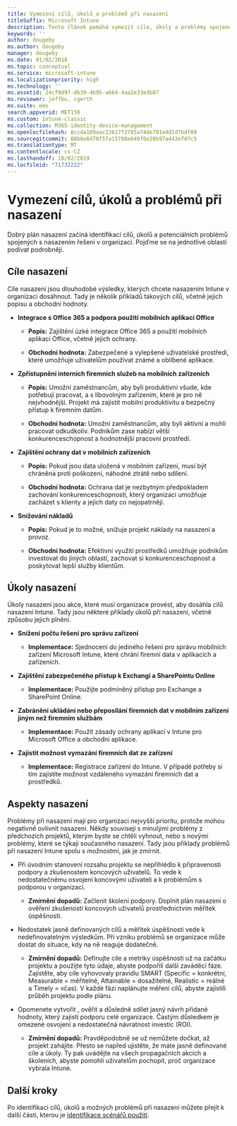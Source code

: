 ```yaml
---
title: Vymezení cílů, úkolů a problémů při nasazení
titleSuffix: Microsoft Intune
description: Tento článek pomáhá vymezit cíle, úkoly a problémy spojené s cloudovou implementací Microsoft Intune.
keywords: ''
author: dougeby
ms.author: dougeby
manager: dougeby
ms.date: 01/02/2018
ms.topic: conceptual
ms.service: microsoft-intune
ms.localizationpriority: high
ms.technology: ''
ms.assetid: 24cf9d97-db39-4b95-a664-4aa2e33edb87
ms.reviewer: jeffbu, cgerth
ms.suite: ems
search.appverid: MET150
ms.custom: intune-classic
ms.collection: M365-identity-device-management
ms.openlocfilehash: 8cc4a109aac22617f2785a74de701e4d1d7bdf09
ms.sourcegitcommit: 88b6e6d70f5fa15708e640f6e20b97a442ef07c5
ms.translationtype: MT
ms.contentlocale: cs-CZ
ms.lasthandoff: 10/02/2019
ms.locfileid: "71732222"
---
```

# <a name="determine-deployment-goals-objectives-and-challenges"></a>Vymezení cílů, úkolů a problémů při nasazení

Dobrý plán nasazení začíná identifikací cílů, úkolů a potenciálních problémů spojených s nasazením řešení v organizaci. Pojďme se na jednotlivé oblasti podívat podrobněji.

## <a name="deployment-goals"></a>Cíle nasazení

Cíle nasazení jsou dlouhodobé výsledky, kterých chcete nasazením Intune v organizaci dosáhnout. Tady je několik příkladů takových cílů, včetně jejich popisu a obchodní hodnoty.

- **Integrace s Office 365 a podpora použití mobilních aplikací Office**

  - **Popis:** Zajištění úzké integrace Office 365 a použití mobilních aplikací Office, včetně jejich ochrany.

  - **Obchodní hodnota:** Zabezpečené a vylepšené uživatelské prostředí, které umožňuje uživatelům používat známé a oblíbené aplikace.

- **Zpřístupnění interních firemních služeb na mobilních zařízeních**

  - **Popis:** Umožní zaměstnancům, aby byli produktivní všude, kde potřebují pracovat, a s libovolným zařízením, které je pro ně nejvhodnější. Projekt má zajistit mobilní produktivitu a bezpečný přístup k firemním datům.

  - **Obchodní hodnota:** Umožní zaměstnancům, aby byli aktivní a mohli pracovat odkudkoliv. Podnikům zase nabízí větší konkurenceschopnost a hodnotnější pracovní prostředí.

- **Zajištění ochrany dat v mobilních zařízeních**

  - **Popis:** Pokud jsou data uložená v mobilním zařízení, musí být chráněna proti poškození, náhodné ztrátě nebo sdílení.

  - **Obchodní hodnota:** Ochrana dat je nezbytným předpokladem zachování konkurenceschopnosti, který organizaci umožňuje zacházet s klienty a jejich daty co nejopatrněji.

- **Snižování nákladů**

  - **Popis:** Pokud je to možné, snižuje projekt náklady na nasazení a provoz.

  - **Obchodní hodnota:** Efektivní využití prostředků umožňuje podnikům investovat do jiných oblastí, zachovat si konkurenceschopnost a poskytovat lepší služby klientům.

## <a name="deployment-objectives"></a>Úkoly nasazení

Úkoly nasazení jsou akce, které musí organizace provést, aby dosáhla cílů nasazení Intune. Tady jsou některé příklady úkolů při nasazení, včetně způsobu jejich plnění.

- **Snížení počtu řešení pro správu zařízení**

  - **Implementace:** Sjednocení do jediného řešení pro správu mobilních zařízení Microsoft Intune, které chrání firemní data v aplikacích a zařízeních.

- **Zajištění zabezpečeného přístup k Exchangi a SharePointu Online**

  - **Implementace:** Použijte podmíněný přístup pro Exchange a SharePoint Online.

- **Zabránění ukládání nebo přeposílání firemních dat v mobilním zařízení jiným než firemním službám**

  - **Implementace:** Použít zásady ochrany aplikací v Intune pro Microsoft Office a obchodní aplikace.

- **Zajistit možnost vymazání firemních dat ze zařízení**

  - **Implementace:** Registrace zařízení do Intune. V případě potřeby si tím zajistíte možnost vzdáleného vymazání firemních dat a prostředků.

## <a name="deployment-challenges"></a>Aspekty nasazení

Problémy při nasazení mají pro organizaci nejvyšší prioritu, protože mohou negativně ovlivnit nasazení. Někdy souvisejí s minulými problémy z předchozích projektů, kterým byste se chtěli vyhnout, nebo s novými problémy, které se týkají současného nasazení. Tady jsou příklady problémů při nasazení Intune spolu s možnostmi, jak je zmírnit.

- Při úvodním stanovení rozsahu projektu se nepřihlédlo k připravenosti podpory a zkušenostem koncových uživatelů. To vede k nedostatečnému osvojení koncovými uživateli a k problémům s podporou v organizaci.

  - **Zmírnění dopadů:** Začlenit školení podpory. Doplnit plán nasazení o ověření zkušeností koncových uživatelů prostřednictvím měřítek úspěšnosti.

- Nedostatek jasně definovaných cílů a měřítek úspěšnosti vede k nedefinovatelným výsledkům. Při vzniku problémů se organizace může dostat do situace, kdy na ně reaguje dodatečně.

  - **Zmírnění dopadů:** Definujte cíle a metriky úspěšnosti už na začátku projektu a použijte tyto údaje, abyste podpořili další zaváděcí fáze. Zajistěte, aby cíle vyhovovaly pravidlu SMART (Specific = konkrétní, Measurable = měřitelné, Attainable = dosažitelné, Realistic = reálné a Timely = včas). V každé fázi naplánujte měření cílů, abyste zajistili průběh projektu podle plánu.

- Opomenete vytvořit , ověřit a důsledně sdílet jasný návrh přidané hodnoty, který zajistí podporu celé organizace. Častým důsledkem je omezené osvojení a nedostatečná návratnost investic (ROI).

  - **Zmírnění dopadů:** Pravděpodobně se už nemůžete dočkat, až projekt zahájíte. Přesto se napřed ujistěte, že máte jasně definované cíle a úkoly. Ty pak uvádějte na všech propagačních akcích a školeních, abyste pomohli uživatelům pochopit, proč organizace vybrala Intune.

## <a name="next-steps"></a>Další kroky

Po identifikaci cílů, úkolů a možných problémů při nasazení můžete přejít k další části, kterou je [identifikace scénářů použití](planning-guide-scenarios.md).
